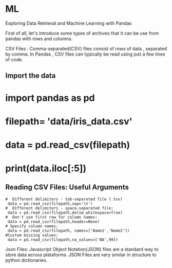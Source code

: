 # ML
Exploring Data Retrieval and Machine Learning with Pandas

First of all, let's introduce some types of archives that it can be use from pandas with rows and columns.

CSV Files :
  Comma-separated(CSV) files consist of rows of data , separated by comma. In Pandas , CSV files can typically be read using just a few lines of code.

## Import the data

   # import pandas as pd
   # filepath= 'data/iris_data.csv'
   # data = pd.read_csv(filepath)
   # print(data.iloc[:5])


## Reading CSV Files: Useful Arguments

    #  Different delimiters - tab-separeted file (.tsv)
     data = pd.read_csv(filepath,sep='\t')
    #  Different delimiters - space-separated file:
     data = pd.read_csv(filepath,delim_whitespace=True)
    #  Don't use first row for column names:
     data = pd.read_csv(filepath,header=None)
    # Specify column names:
     data = pd.read_csv(filepath, names=['Name1','Name2'])
    #Custom missing values:
     data = pd.read_csv(filepath,na_values=['NA',99])


Json Files:
  Javascript Object Notation(JSON) files are a standard way to store data across plataforms. JSON Files are very similar in structure to python dictionaries.
  
